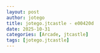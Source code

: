 ```yaml
---
layout: post
author: jotego
title: jotego.jtcastle - e00420d
date: 2025-10-31
categories: [Arcade, jtcastle]
tags: [jotego.jtcastle]
---
```


